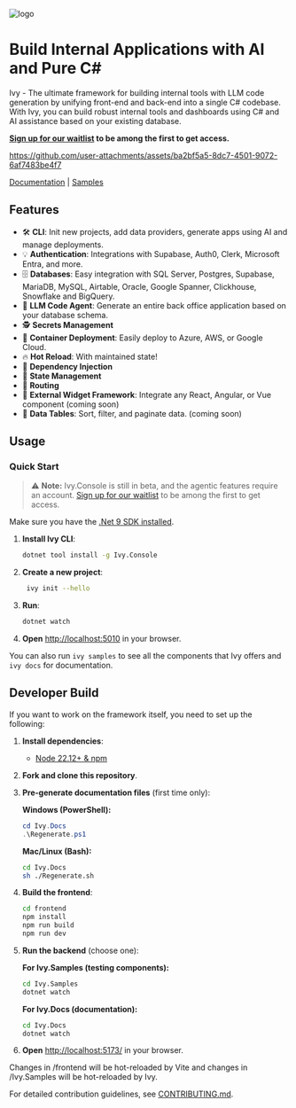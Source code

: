 ![logo](https://cdn.ivy.app/logo_green_w200.png)

# Build Internal Applications with AI and Pure C\#

Ivy - The ultimate framework for building internal tools with LLM code generation by unifying front-end and back-end into a single C# codebase. With Ivy, you can build robust internal tools and dashboards using C# and AI assistance based on your existing database.

**[Sign up for our waitlist](https://ivy.app/join-waitlist) to be among the first to get access.**

<https://github.com/user-attachments/assets/ba2bf5a5-8dc7-4501-9072-6af7483be4f7>

[Documentation]([url](https://docs.ivy.app)) | [Samples](https://samples.ivy.app/)

## Features

- 🛠️ **CLI**: Init new projects, add data providers, generate apps using AI and manage deployments.
- 💡 **Authentication**: Integrations with Supabase, Auth0, Clerk, Microsoft Entra, and more.
- 🗄️ **Databases**: Easy integration with SQL Server, Postgres, Supabase, MariaDB, MySQL, Airtable, Oracle, Google Spanner, Clickhouse, Snowflake and BigQuery.
- 🤖 **LLM Code Agent**: Generate an entire back office application based on your database schema.
- 🕵️ **Secrets Management**
- 🚀 **Container Deployment**: Easily deploy to Azure, AWS, or Google Cloud.
- 🔥 **Hot Reload**: With maintained state!
- 🧩 **Dependency Injection**
- 📍 **State Management**
- 🧭 **Routing**
- 🧱 **External Widget Framework**: Integrate any React, Angular, or Vue component (coming soon)
- 🔢 **Data Tables**: Sort, filter, and paginate data. (coming soon)

## Usage

### Quick Start

> ⚠️ **Note:** Ivy.Console is still in beta, and the agentic features require an account. [Sign up for our waitlist](https://ivy.app/join-waitlist) to be among the first to get access.

Make sure you have the [.Net 9 SDK installed](https://dotnet.microsoft.com/en-us/download/dotnet/9.0).

1. **Install Ivy CLI**:

   ```bash
   dotnet tool install -g Ivy.Console
   ```

2. **Create a new project**:

   ```bash
    ivy init --hello
    ```

3. **Run**:

   ```bash
   dotnet watch
   ```

4. **Open** [http://localhost:5010](http://localhost:5010) in your browser.

You can also run `ivy samples` to see all the components that Ivy offers and `ivy docs` for documentation.  

## Developer Build

If you want to work on the framework itself, you need to set up the following:

1. **Install dependencies**:
   - [Node 22.12+ & npm](https://docs.npmjs.com/downloading-and-installing-node-js-and-npm)
2. **Fork and clone this repository**.
3. **Pre-generate documentation files** (first time only):

   **Windows (PowerShell):**

   ```powershell
   cd Ivy.Docs
   .\Regenerate.ps1
   ```

   **Mac/Linux (Bash):**

   ```bash
   cd Ivy.Docs
   sh ./Regenerate.sh
   ```

4. **Build the frontend**:

   ```bash
   cd frontend
   npm install
   npm run build
   npm run dev
   ```

5. **Run the backend** (choose one):

   **For Ivy.Samples (testing components):**

   ```bash
   cd Ivy.Samples
   dotnet watch
   ```

   **For Ivy.Docs (documentation):**

   ```bash
   cd Ivy.Docs
   dotnet watch
   ```

6. **Open** [http://localhost:5173/](http://localhost:5173/) in your browser.

Changes in /frontend will be hot-reloaded by Vite and changes in /Ivy.Samples will be hot-reloaded by Ivy.

For detailed contribution guidelines, see [CONTRIBUTING.md](CONTRIBUTING.md).
